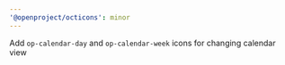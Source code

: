 ```yaml
---
'@openproject/octicons': minor
---
```


Add `op-calendar-day` and `op-calendar-week` icons for changing calendar view
